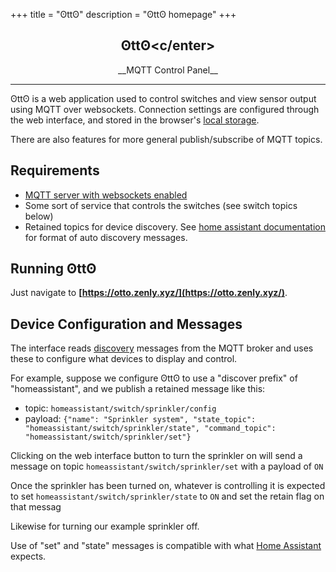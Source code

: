 +++
title = "ʘttʘ"
description = "ʘttʘ homepage"
+++

## <center>ʘttʘ<c/enter>
<center>__MQTT Control Panel__</center>

----------------------------

ʘttʘ is a web application used to control switches and view sensor output using MQTT over websockets. Connection settings are configured through the web interface, and stored in the browser's [local storage](https://developer.mozilla.org/en-US/docs/Web/API/Web_Storage_API).

There are also features for more general publish/subscribe of MQTT topics.

## Requirements

* [MQTT server with websockets enabled](http://www.steves-internet-guide.com/mqtt-websockets/)
* Some sort of service that controls the switches (see switch topics below)
* Retained topics for device discovery. See [home assistant documentation](https://www.home-assistant.io/docs/mqtt/discovery/) for format of auto discovery messages.


## Running ʘttʘ

Just navigate to __[https://otto.zenly.xyz/](https://otto.zenly.xyz/)__.


## Device Configuration and Messages

The interface reads [discovery](https://www.home-assistant.io/docs/mqtt/discovery/) messages from the MQTT broker and uses these to configure what devices to display and control.

For example, suppose we configure ʘttʘ to use a "discover prefix" of "homeassistant", and we publish a retained message like this:

* topic: `homeassistant/switch/sprinkler/config`
* payload: `{"name": "Sprinkler system", "state_topic": "homeassistant/switch/sprinkler/state", "command_topic": "homeassistant/switch/sprinkler/set"}`

Clicking on the web interface button to turn the sprinkler on will send a message on topic `homeassistant/switch/sprinkler/set` with a payload of `ON`

Once the sprinkler has been turned on, whatever is controlling it is expected to set `homeassistant/switch/sprinkler/state` to `ON` and set the retain flag on that messag

Likewise for turning our example sprinkler off.

Use of "set" and "state" messages is compatible with what [Home Assistant](https://www.home-assistant.io/components/switch.mqtt/) expects.
